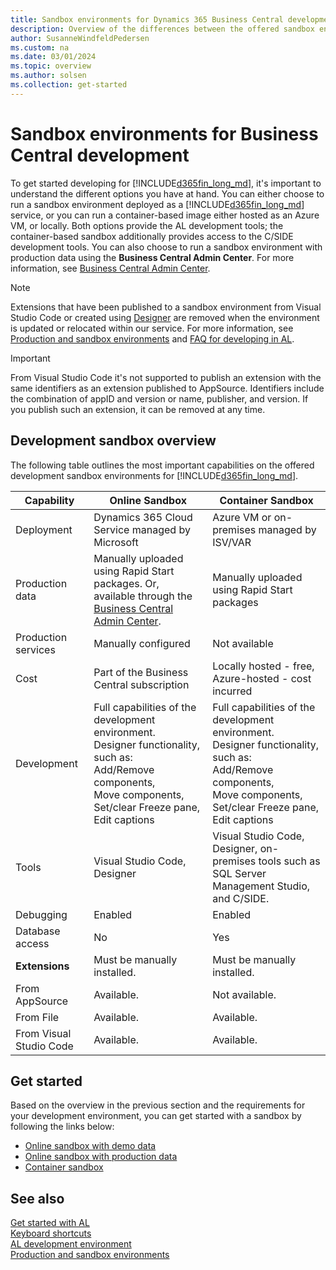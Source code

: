 ```yaml
---
title: Sandbox environments for Dynamics 365 Business Central development
description: Overview of the differences between the offered sandbox environments for Dynamics 365 Business Central.
author: SusanneWindfeldPedersen
ms.custom: na
ms.date: 03/01/2024
ms.topic: overview
ms.author: solsen
ms.collection: get-started
---
```


# Sandbox environments for Business Central development

To get started developing for [!INCLUDE[d365fin_long_md](includes/d365fin_long_md.md)], it's important to understand the different options you have at hand. You can either choose to run a sandbox environment deployed as a [!INCLUDE[d365fin_long_md](includes/d365fin_long_md.md)] service, or you can run a container-based image either hosted as an Azure VM, or locally. Both options provide the AL development tools; the container-based sandbox additionally provides access to the C/SIDE development tools. You can also choose to run a sandbox environment with production data using the **Business Central Admin Center**. For more information, see [Business Central Admin Center](../administration/tenant-admin-center.md).

> [!NOTE]  
> Extensions that have been published to a sandbox environment from Visual Studio Code or created using [Designer](devenv-inclient-designer.md) are removed when the environment is updated or relocated within our service. For more information, see [Production and sandbox environments](../administration/environment-types.md) and [FAQ for developing in AL](devenv-dev-faq.md).

> [!IMPORTANT]  
> From Visual Studio Code it's not supported to publish an extension with the same identifiers as an extension published to AppSource. Identifiers include the combination of appID and version or name, publisher, and version. If you publish such an extension, it can be removed at any time.

## Development sandbox overview

The following table outlines the most important capabilities on the offered development sandbox environments for [!INCLUDE[d365fin_long_md](includes/d365fin_long_md.md)].  

|Capability |Online Sandbox |Container Sandbox|
|-----------|--------|----------------|
|Deployment |Dynamics 365 Cloud Service managed by Microsoft|Azure VM or on-premises managed by ISV/VAR|
|Production data|Manually uploaded using Rapid Start packages. Or, available through the [Business Central Admin Center](../administration/tenant-admin-center.md). |Manually uploaded using Rapid Start packages|
|Production services|Manually configured|Not available|
|Cost|Part of the Business Central subscription|Locally hosted - free, Azure-hosted - cost incurred|
|Development|Full capabilities of the development environment. </br>Designer functionality, such as: </br>Add/Remove components, </br>Move components, </br>Set/clear Freeze pane, </br>Edit captions | Full capabilities of the development environment.</br>Designer functionality, such as: </br>Add/Remove components, </br>Move components, </br>Set/clear Freeze pane, </br>Edit captions |
|Tools|Visual Studio Code, Designer|Visual Studio Code, Designer, on-premises tools such as SQL Server Management Studio, and C/SIDE.|
|Debugging|Enabled|Enabled|
|Database access|No|Yes|
|**Extensions**|Must be manually installed.| Must be manually installed.|
|From AppSource|Available.|Not available.|
|From File|Available.|Available.|
|From Visual Studio Code|Available.|Available.|

## Get started

Based on the overview in the previous section and the requirements for your development environment, you can get started with a sandbox by following the links below:

+ [Online sandbox with demo data](devenv-get-started.md)  
+ [Online sandbox with production data](../administration/tenant-admin-center.md)  
+ [Container sandbox](devenv-get-started-container-sandbox.md)  

## See also

[Get started with AL](devenv-get-started.md)  
[Keyboard shortcuts](devenv-keyboard-shortcuts.md)  
[AL development environment](devenv-reference-overview.md)  
[Production and sandbox environments](../administration/environment-types.md)  
